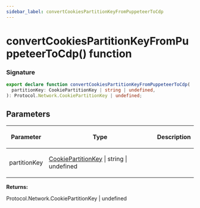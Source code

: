 ```yaml
---
sidebar_label: convertCookiesPartitionKeyFromPuppeteerToCdp
---
```


# convertCookiesPartitionKeyFromPuppeteerToCdp() function

### Signature

```typescript
export declare function convertCookiesPartitionKeyFromPuppeteerToCdp(
  partitionKey: CookiePartitionKey | string | undefined,
): Protocol.Network.CookiePartitionKey | undefined;
```

## Parameters

<table><thead><tr><th>

Parameter

</th><th>

Type

</th><th>

Description

</th></tr></thead>
<tbody><tr><td>

partitionKey

</td><td>

[CookiePartitionKey](./puppeteer.cookiepartitionkey.md) \| string \| undefined

</td><td>

</td></tr>
</tbody></table>

**Returns:**

Protocol.Network.CookiePartitionKey \| undefined
